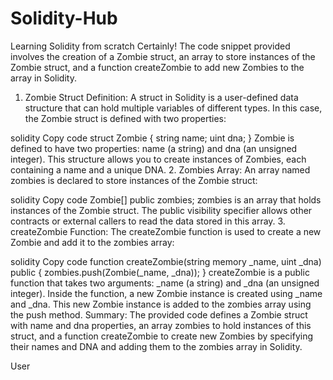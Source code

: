 # Solidity-Hub
Learning Solidity from scratch
Certainly! The code snippet provided involves the creation of a Zombie struct, an array to store instances of the Zombie struct, and a function createZombie to add new Zombies to the array in Solidity.

1. Zombie Struct Definition:
A struct in Solidity is a user-defined data structure that can hold multiple variables of different types. In this case, the Zombie struct is defined with two properties:

solidity
Copy code
struct Zombie {
    string name;
    uint dna;
}
Zombie is defined to have two properties: name (a string) and dna (an unsigned integer).
This structure allows you to create instances of Zombies, each containing a name and a unique DNA.
2. Zombies Array:
An array named zombies is declared to store instances of the Zombie struct:

solidity
Copy code
Zombie[] public zombies;
zombies is an array that holds instances of the Zombie struct.
The public visibility specifier allows other contracts or external callers to read the data stored in this array.
3. createZombie Function:
The createZombie function is used to create a new Zombie and add it to the zombies array:

solidity
Copy code
function createZombie(string memory _name, uint _dna) public {
    zombies.push(Zombie(_name, _dna));
}
createZombie is a public function that takes two arguments: _name (a string) and _dna (an unsigned integer).
Inside the function, a new Zombie instance is created using _name and _dna.
This new Zombie instance is added to the zombies array using the push method.
Summary:
The provided code defines a Zombie struct with name and dna properties, an array zombies to hold instances of this struct, and a function createZombie to create new Zombies by specifying their names and DNA and adding them to the zombies array in Solidity.

User
